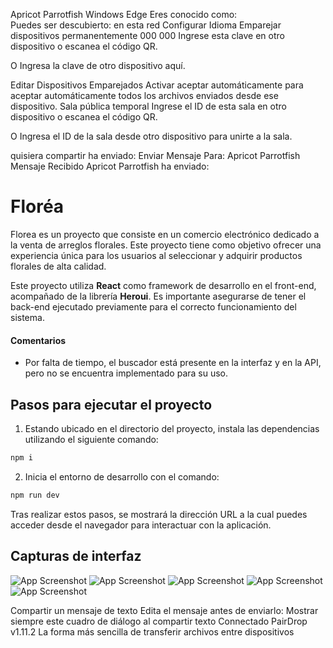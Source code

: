 Apricot Parrotfish
Windows Edge
Eres conocido como:  
Puedes ser descubierto:
en esta red
Configurar Idioma
Emparejar dispositivos permanentemente
000 000
Ingrese esta clave en otro dispositivo
o escanea el código QR.

O
Ingresa la clave de otro dispositivo aquí.

Editar Dispositivos Emparejados
Activar aceptar automáticamente para aceptar automáticamente todos los archivos enviados desde ese dispositivo.
Sala pública temporal
Ingrese el ID de esta sala en otro dispositivo
o escanea el código QR.

O
Ingresa el ID de la sala desde otro dispositivo para unirte a la sala.

quisiera compartir
ha enviado:
Enviar Mensaje
Para: Apricot Parrotfish
Mensaje Recibido
Apricot Parrotfish ha enviado:

# Floréa

Florea es un proyecto que consiste en un comercio electrónico dedicado a la venta de arreglos florales. Este proyecto tiene como objetivo ofrecer una experiencia única para los usuarios al seleccionar y adquirir productos florales de alta calidad.

Este proyecto utiliza **React** como framework de desarrollo en el front-end, acompañado de la librería **Heroui**. Es importante asegurarse de tener el back-end ejecutado previamente para el correcto funcionamiento del sistema.

#### Comentarios

- Por falta de tiempo, el buscador está presente en la interfaz y en la API, pero no se encuentra implementado para su uso.

## Pasos para ejecutar el proyecto

1. Estando ubicado en el directorio del proyecto, instala las dependencias utilizando el siguiente comando:

```bash
npm i
```

2. Inicia el entorno de desarrollo con el comando:

```bash
npm run dev
```

Tras realizar estos pasos, se mostrará la dirección URL a la cual puedes acceder desde el navegador para interactuar con la aplicación.

## Capturas de interfaz

![App Screenshot](https://i.ibb.co/6RGjy5mx/image.png)
![App Screenshot](https://i.ibb.co/Xr2Y2gzH/image.png)
![App Screenshot](https://i.ibb.co/jZbzYpxP/image.png)
![App Screenshot](https://i.ibb.co/Xr5jNR2p/image.png)
![App Screenshot](https://i.ibb.co/LDVKSvwW/image.png)

Compartir un mensaje de texto
Edita el mensaje antes de enviarlo:
Mostrar siempre este cuadro de diálogo al compartir texto
Connectado
PairDrop
v1.11.2
La forma más sencilla de transferir archivos entre dispositivos
